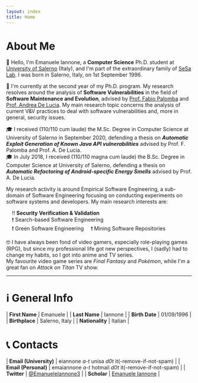 ```yaml
---
layout: index
title: Home
---
```


# About Me

:wave: Hello, I'm Emanuele Iannone, a **Computer Science** Ph.D. student at [University of Salerno](https://www.unisa.it/) (Italy), and I'm part of the extraordinary family of [SeSa Lab](https://sesalabunisa.github.io).
I was born in Salerno, Italy, on 1st September 1996.

:pencil: I'm currently at the second year of my Ph.D. program. My research resolves around the analysis of **Software Vulnerabilities** in the field of **Software Maintenance and Evolution**, advised by [Prof. Fabio Palomba](https://fpalomba.github.io/) and [Prof. Andrea De Lucia](https://docenti.unisa.it/003241/home).
My main research topic concerns the analysis of current V&V practices to deal with software vulnerabilities and, more in general, security issues.

:mortar_board: I received (110/110 cum laude) the M.Sc. Degree in Computer Science at
University of Salerno in September 2020, defending a thesis on ***Automatic Exploit Generation of Known Java API vulnerabilities*** advised by Prof. F. Palomba and Prof. A. De Lucia.  
:mortar_board: In July 2018, I received (110/110 magna cum laude) the B.Sc. Degree in Computer Science at University of Salerno, defending a thesis on ***Automatic Refactoring of Android-specific Energy Smells*** advised by Prof. A. De Lucia.

My research activity is around Empirical Software Engineering, a sub-domain of Software Engineering focusing on conducting experiments on software systems and developers. My main research interests are:

&nbsp;&nbsp;&nbsp;&nbsp;:bangbang: **Security Verification & Validation**   
&nbsp;&nbsp;&nbsp;&nbsp;:exclamation: Search-based Software Engineering  
&nbsp;&nbsp;&nbsp;&nbsp;:exclamation: Green Software Engineering
&nbsp;&nbsp;&nbsp;&nbsp;:exclamation: Mining Software Repositories  

:nerd_face: I have always been fond of video gamers, especially role-playing games (RPG), but since my professional life got new perspectives, I (sadly) had to change my habits, so I got into anime and TV series.  
My favourite video game series are *Final Fantasy* and *Pokémon*, while I'm a great fan on *Attack on Titan* TV show.

<hr>

<!---
# :newspaper_roll: News

{% for post in site.posts limit:3 %}
  <article>
    <h2>
      <a href="{{ post.url }}">
        :pushpin: {{ post.title }}
      </a>
    </h2>
    <i><time datetime="{{ post.date | date: "%Y-%m-%d" }}">{{ post.date | date_to_long_string }}</time></i>
    {{ post.excerpt }}
  </article>
{% endfor %}
-->

# :information_source: General Info

| **First Name** | Emanuele |
| **Last Name** | Iannone |
| **Birth Date**  | 01/09/1996 |
| **Birthplace** | Salerno, Italy |
| **Nationality** | Italian |

# :telephone_receiver: Contacts

| **Email (University)** | eiannone *a-t* unisa *d0t* it(-remove-if-not-spam) |
| **Email (Personal)** | emaiannone *a-t* hotmail *d0t* it(-remove-if-not-spam) |
| **Twitter** | [@EmanueleIannone3](https://twitter.com/emanueleiannon3) |
| **Scholar** | [Emanuele Iannone](https://scholar.google.it/citations?user=9_SYZj8AAAAJ&hl=it&oi=ao) |
